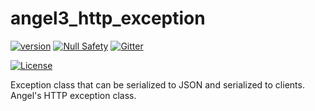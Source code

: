 # angel3_http_exception
[![version](https://img.shields.io/badge/pub-v3.0.2-brightgreen)](https://pub.dartlang.org/packages/angel3_http_exception)
[![Null Safety](https://img.shields.io/badge/null-safety-brightgreen)](https://dart.dev/null-safety)
[![Gitter](https://img.shields.io/gitter/room/angel_dart/discussion)](https://gitter.im/angel_dart/discussion)

[![License](https://img.shields.io/github/license/dukefirehawk/angel)](https://github.com/dukefirehawk/angel/tree/angel3/packages/http_exception/LICENSE)

Exception class that can be serialized to JSON and serialized to clients.
Angel's HTTP exception class.
